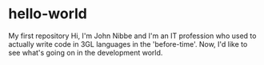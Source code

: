 # hello-world
My first repository
Hi, I'm John Nibbe and I'm an IT profession who used to actually write code in 3GL languages in the 'before-time'.  Now, I'd like to see what's going on in the development world.
